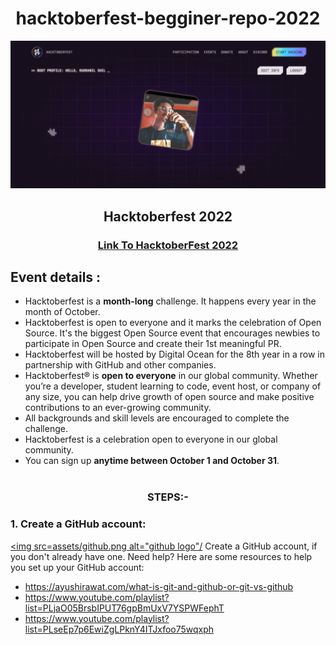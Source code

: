 ### <h1 align="center">hacktoberfest-begginer-repo-2022</h1>

<img src = "assets/fontpage.png" alt = "no">

<h2 align="center"> Hacktoberfest 2022 </h2>

<h3 align="center">
    <a href="https://hacktoberfest.com/">
        Link To HacktoberFest 2022
    </a>
</h3>

## Event details :

- Hacktoberfest is a **month-long** challenge. It happens every year in the month of October.
- Hacktoberfest is open to everyone and it marks the celebration of Open Source. It's the biggest Open Source event that encourages newbies to participate in Open Source and create their 1st meaningful PR.
- Hacktoberfest will be hosted by Digital Ocean for the 8th year in a row in partnership with GitHub and other companies.
- Hacktoberfest® is **open to everyone** in our global community. Whether you’re a developer, student learning to code, event host, or company of any size, you can help drive growth of open source and make positive contributions to an ever-growing community.
- All backgrounds and skill levels are encouraged to complete the challenge.
- Hacktoberfest is a celebration open to everyone in our global community.
- You can sign up **anytime between October 1 and October 31**.
  <br></br>

### <div align="center">STEPS:-</div>

### 1. Create a GitHub account:

<a href="https://github.com/"><img src=assets/github.png alt="github logo"/</a>
Create a GitHub account, if you don't already have one. Need help? Here are some resources to help you set up your GitHub account:

- https://ayushirawat.com/what-is-git-and-github-or-git-vs-github
- https://www.youtube.com/playlist?list=PLjaO05BrsbIPUT76gpBmUxV7YSPWFephT
- https://www.youtube.com/playlist?list=PLseEp7p6EwiZgLPknY4ITJxfoo75wqxph
  <br></br>
